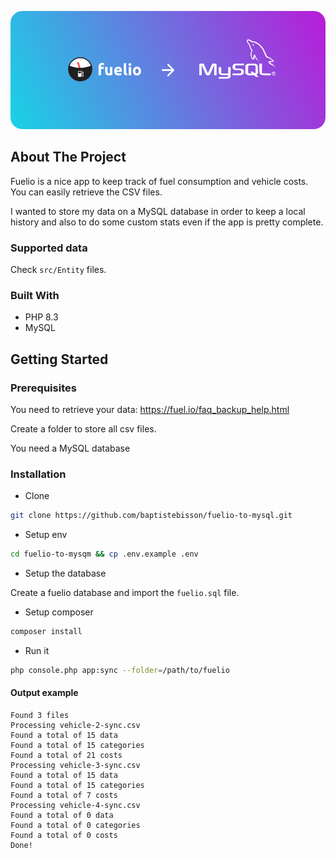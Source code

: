 ![](img/banner.png)

## About The Project

Fuelio is a nice app to keep track of fuel consumption and vehicle costs. You can easily retrieve the CSV files.

I wanted to store my data on a MySQL database in order to keep a local history and also to do some custom stats even if the app is pretty complete.

### Supported data

Check `src/Entity` files.

### Built With

- PHP 8.3
- MySQL

## Getting Started

### Prerequisites

You need to retrieve your data: https://fuel.io/faq_backup_help.html

Create a folder to store all csv files.

You need a MySQL database

### Installation

- Clone

```bash
git clone https://github.com/baptistebisson/fuelio-to-mysql.git
```

- Setup env

```bash
cd fuelio-to-mysqm && cp .env.example .env
```

- Setup the database

Create a fuelio database and import the `fuelio.sql` file.

- Setup composer

```bash
composer install
```

- Run it

```bash
php console.php app:sync --folder=/path/to/fuelio
```

#### Output example

```
Found 3 files
Processing vehicle-2-sync.csv
Found a total of 15 data
Found a total of 15 categories
Found a total of 21 costs
Processing vehicle-3-sync.csv
Found a total of 15 data
Found a total of 15 categories
Found a total of 7 costs
Processing vehicle-4-sync.csv
Found a total of 0 data
Found a total of 0 categories
Found a total of 0 costs
Done!
```
